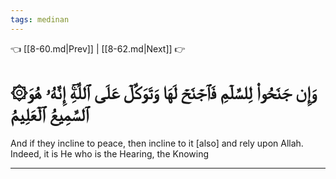 ```yaml
---
tags: medinan
---
```


👈 [[8-60.md|Prev]] | [[8-62.md|Next]] 👉

# ۞وَإِن جَنَحُواْ لِلسَّلۡمِ فَٱجۡنَحۡ لَهَا وَتَوَكَّلۡ عَلَى ٱللَّهِۚ إِنَّهُۥ هُوَ ٱلسَّمِيعُ ٱلۡعَلِيمُ

And if they incline to peace, then incline to it [also] and rely upon Allah. Indeed, it is He who is the Hearing, the Knowing

---


